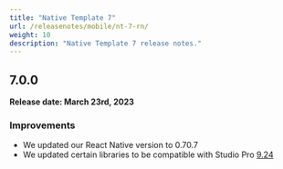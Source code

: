 ```yaml
---
title: "Native Template 7"
url: /releasenotes/mobile/nt-7-rn/
weight: 10
description: "Native Template 7 release notes."
---
```


## 7.0.0

**Release date: March 23rd, 2023**

### Improvements

* We updated our React Native version to 0.70.7
* We updated certain libraries to be compatible with Studio Pro [9.24](/releasenotes/studio-pro/9.24/)
